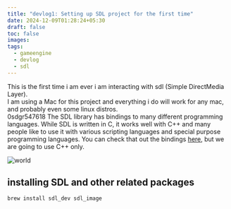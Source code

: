 ```yaml
---
title: "devlog1: Setting up SDL project for the first time"
date: 2024-12-09T01:28:24+05:30
draft: false
toc: false
images:
tags:
  - gameengine
  - devlog
  - sdl
---
```


This is the first time i am ever i am interacting with sdl (Simple DirectMedia Layer).  
I am using a Mac for this project and everything i do will work for any mac, and probably even some linux distros.  
0sdgr547618 
The SDL library has bindings to many different programming languages. While SDL is written in C, it works well with C++ and many people like to use it with various scripting languages and special purpose programming languages. You can check that out the bindings [here](https://libsdl.org/languages.php), but we are going to use C++ only.  

![world](https://i.imgur.com/ajEEL5k.jpeg "world")	

## installing SDL and other related packages

``
  brew install sdl_dev sdl_image 
``
